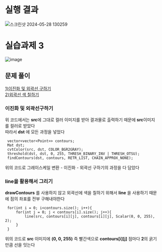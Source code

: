 # 실행 결과

![스크린샷 2024-05-28 130259](https://github.com/YbSain/OpenCV/assets/108385276/2d9474f7-ccc2-4ebc-911b-9fd5438a8fee)

# 실습과제 3

![image](https://github.com/YbSain/OpenCV/assets/108385276/67245498-f99e-460d-8d9e-41c182d9ff11)

## 문제 풀이

[1)이진화 및 외곽선 구하기](#이진화-및-외곽선구하기)   
[2)외곽선 색 칠하기](#line을-활용해서-그리기)

### 이진화 및 외곽선구하기

위 코드에서는 **src**에 그대로 컬러 이미지를 받아 결과물로 출력하기 때문에 **src**이미지를 컬러로 받았다   
따라서 __dst__ 에 모든 과정을 넣었다

     vector<vector<Point>> contours;
     Mat dst;
     cvtColor(src, dst, COLOR_BGR2GRAY);
     threshold(dst, dst, 0, 255, THRESH_BINARY_INV | THRESH_OTSU);
     findContours(dst, contours, RETR_LIST, CHAIN_APPROX_NONE);

위의 코드로 그레이스케일 변환 - 이진화 - 외곽선 구하기의 과정을 다 담았다

### line을 활용해서 그리기

__drawContours__ 를 사용하지 않고 외곽선에 색을 칠하기 위해서 __line__ 을 사용하기 때문에 점의 좌표를 전부 구해내야한다

     for(int i = 0; i<contours.size(); i++){
         for(int j = 0; j < contours[i].size(); j++){
             line(src, contours[i][j], contours[i][j], Scalar(0, 0, 255), 2);
         }
     }

위의 코드로 __src__ 이미지에 __(0, 0, 255)__ 즉 빨간색으로 __contours[i][j]__ 점마다 **2**의 굵기 만큼 선을 잇는다
